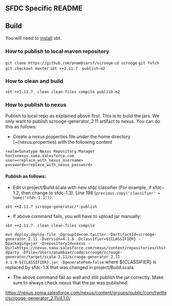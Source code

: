 SFDC Specific README
--------------------

## Build
You will need to [install](http://www.scala-sbt.org/release/tutorial/Installing-sbt-on-Mac.html) sbt.

### How to publish to local maven repository

`git clone https://github.com/pnambiarsf/scrooge`
`cd scrooge`
`git fetch`
`git checkout master`
`sbt ++2.11.7  publish-m2`

### How to clean and build

`sbt ++2.11.7  clean clean-files compile publish-m2`

### How to publish to nexus

Publish to local repo as explained above first. This is to build the jars. We only want to publish scrooge-generator_2.11 artifact to nexus. You can do this as follows:

* Create a nexus.properties file under the home directory (~/nexus.properties) with the following content

```properties
realm=Sonatype Nexus Repository Manager
host=nexus.soma.salesforce.com
user=<replace_with_nexus_username>
password=<replace_with_nexus_password>
```

#### Publish as follows:
* Edit vi project/Build.scala with new sfdc classifier (For example, if sfdc-1.2, then change to sfdc-1.3).
  Line 198 (`previous.copy('classifier' = Some("sfdc-1.1"))`

`sbt ++2.11.7 scrooge-generator/*:publish`

* If above command fails, you will have to upload jar manually:

`sbt ++2.11.7  clean clean-files compile`

`mvn deploy:deploy-file -DgroupId=com.twitter -DartifactId=scrooge-generator_2.11 -Dversion=4.1.0 -Dclassifier=${CLASSIFIER} -Dpackaging=jar -DrepositoryId=nexus -Durl=https://nexus.soma.salesforce.com/nexus/content/repositories/thirdparty -Dfile=/Users/pnambiar/code/scrooge/scrooge-generator/target/scala-2.11/scrooge-generator_2.11-4.1.0-${CLASSIFIER}.jar -DgeneratePom=false` where ${CLASSIFIER} is replaced by sfdc-1.X that was changed in project/Build.scala.

* The above command fail as well and still publish the jar correctly. Make sure to always check nexus that the jar was published:

https://nexus.soma.salesforce.com/nexus/content/groups/public/com/twitter/scrooge-generator_2.11/4.1.0/
